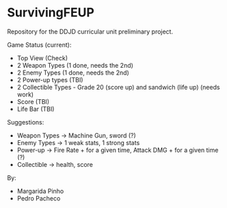# SurvivingFEUP
Repository for the DDJD curricular unit preliminary project.

Game Status (current):
- Top View (Check)
- 2 Weapon Types (1 done, needs the 2nd)
- 2 Enemy Types (1 done, needs the 2nd)
- 2 Power-up types (TBI)
- 2 Collectible Types - Grade 20 (score up) and sandwich (life up) (needs work)
- Score (TBI)
- Life Bar (TBI)

Suggestions:
- Weapon Types -> Machine Gun, sword (?)
- Enemy Types -> 1 weak stats, 1 strong stats
- Power-up -> Fire Rate + for a given time, Attack DMG + for a given time (?)
- Collectible -> health, score

By:
- Margarida Pinho
- Pedro Pacheco
